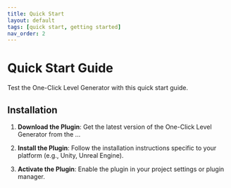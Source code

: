 ```yaml
---
title: Quick Start
layout: default
tags: [quick start, getting started]
nav_order: 2
---
```


# Quick Start Guide

Test the One-Click Level Generator with this quick start guide.


## Installation

1. **Download the Plugin**: Get the latest version of the One-Click Level Generator from the ...

2. **Install the Plugin**: Follow the installation instructions specific to your platform (e.g., Unity, Unreal Engine).

3. **Activate the Plugin**: Enable the plugin in your project settings or plugin manager.
